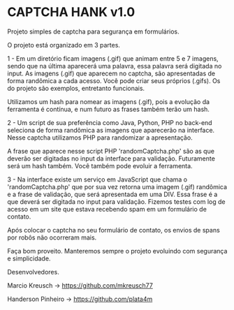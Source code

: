 # CAPTCHA HANK v1.0

Projeto simples de captcha para segurança em formulários.

O projeto está organizado em 3 partes.

1 - Em um diretório ficam imagens (.gif) que animam entre 5 e 7 imagens, sendo que na última aparecerá uma palavra, essa palavra será digitada no input. As imagens (.gif) que aparecem no captcha, são apresentadas de forma randômica a cada acesso. Você pode criar seus próprios (.gifs). Os do projeto são exemplos, entretanto funcionais.

Utilizamos um hash para nomear as imagens (.gif), pois a evolução da ferramenta é contínua, e num futuro as frases também terão um hash.

2 - Um script de sua preferência como Java, Python, PHP no back-end seleciona de forma randômica as imagens que aparecerão na interface. Nesse captcha utilizamos PHP para randomizar a apresentação.

A frase que aparece nesse script PHP 'randomCaptcha.php' são as que deverão ser digitadas no input da interface para validação. Futuramente será um hash também. Você também pode evoluir a ferramenta.

3 - Na interface existe um serviço em JavaScript que chama o 'randomCaptcha.php' que por sua vez retorna uma imagem (.gif) randômica e a frase de validação, que será apresentada em uma DIV. Essa frase é a que deverá ser digitada no input para validação.
Fizemos testes com log de acesso em um site que estava recebendo spam em um formulário de contato.

Após colocar o captcha no seu formulário de contato, os envios de spans por robôs não ocorreram mais.

Faça bom proveito. Manteremos sempre o projeto evoluindo com segurança e simplicidade.



Desenvolvedores.

Marcio Kreusch -> https://github.com/mkreusch77

Handerson Pinheiro -> https://github.com/plata4m
